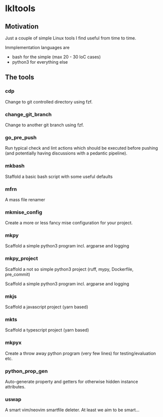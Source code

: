 # lkltools

## Motivation

Just a couple of simple Linux tools I find useful from time to time.

Immplementation languages are

- bash for the simple (max 20 - 30 loC cases)
- python3 for everything else

## The tools

### cdp

Change to git controlled directory using fzf.

### change_git_branch

Change to another git branch using fzf.

### go_pre_push

Run typical check and lint actions which should be executed before pushing
(and potentially having discussions with a pedantic pipeline).

### mkbash

Staffold a basic bash script with some useful defaults

### mfrn

A mass file renamer

### mkmise_config

Create a more or less fancy mise configuration for your project.

### mkpy

Scaffold a simple python3 program incl. argparse and logging

### mkpy_project

Scaffold a not so simple python3 project (ruff, mypy, Dockerfile, pre_commit)

Scaffold a simple python3 program incl. argparse and logging

### mkjs

Scaffold a javascript project (yarn based)

### mkts

Scaffold a typescript project (yarn based)

### mkpyx

Create a throw away python program (very few lines) for testing/evaluation etc.

### python_prop_gen

Auto-generate property and getters for otherwise hidden instance attributes.

### uswap

A smart vim/neovim smartfile deleter. At least we aim to be smart...
